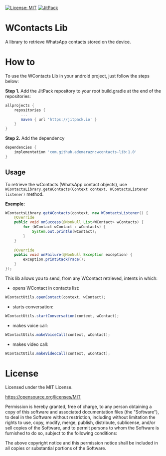[![License: MIT](https://img.shields.io/github/license/ademarazn/wcontacts-lib.svg)](https://opensource.org/licenses/MIT)
[![JitPack](https://jitpack.io/v/ademarazn/wcontacts-lib.svg)](https://jitpack.io/#ademarazn/wcontacts-lib)

# WContacts Lib
A library to retrieve WhatsApp contacts stored on the device.

# How to
To use the WContacts Lib in your android project, just follow the steps below:

**Step 1.** Add the JitPack repository to your root build.gradle at the end of the repositories:
```Groovy
allprojects {
    repositories {
       ...
       maven { url 'https://jitpack.io' }
    }
}
```

**Step 2.** Add the dependency
```Groovy
dependencies {
    implementation 'com.github.ademarazn:wcontacts-lib:1.0'
}
```

## Usage
To retrieve the wContacts (WhatsApp contact objects), use ```WContactsLibrary.getWContacts(Context context, WContactsListener listener)``` method.

**Exemple:**
```Java
WContactsLibrary.getWContacts(context, new WContactsListener() {
    @Override
    public void onSuccess(@NonNull List<WContact> wContacts) {
        for (WContact wContact : wContacts) {
            System.out.println(wContact);
        }
    }
    
    @Override
    public void onFailure(@NonNull Exception exception) {
        exception.printStackTrace();
    }
});
```
This lib allows you to send, from any WContact retrieved, intents in which:
* opens WContact in contacts list:
```Java
WContactUtils.openContact(context, wContact);
```
* starts conversation:
```Java
WContactUtils.startConversation(context, wContact);
```
* makes voice call:
```Java
WContactUtils.makeVoiceCall(context, wContact);
```
* makes video call:
```Java
WContactUtils.makeVideoCall(context, wContact);
```

# License
Licensed under the MIT License. 

https://opensource.org/licenses/MIT

Permission is hereby granted, free of charge, to any person obtaining a copy
of this software and associated documentation files (the "Software"), to deal
in the Software without restriction, including without limitation the rights
to use, copy, modify, merge, publish, distribute, sublicense, and/or sell
copies of the Software, and to permit persons to whom the Software is
furnished to do so, subject to the following conditions:

The above copyright notice and this permission notice shall be included in all
copies or substantial portions of the Software.
